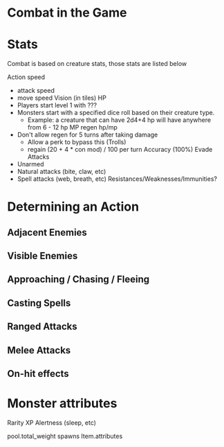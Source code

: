 # Combat in the Game
# Stats
Combat is based on creature stats, those stats are listed below

Action speed
  - attack speed
  - move speed
Vision (in tiles)
HP
  - Players start level 1 with ???
  - Monsters start with a specified dice roll based on their creature type. 
    - Example: a creature that can have 2d4+4 hp will have anywhere from 6 - 12 hp 
MP
regen hp/mp
- Don't allow regen for 5 turns after taking damage
  - Allow a perk to bypass this (Trolls)
  - regain (20 + 4 * con mod) / 100 per turn
Accuracy (100%)
Evade
Attacks
- Unarmed
- Natural attacks (bite, claw, etc)
- Spell attacks (web, breath, etc)
Resistances/Weaknesses/Immunities?

# Determining an Action
## Adjacent Enemies
## Visible Enemies
## Approaching / Chasing / Fleeing
## Casting Spells
## Ranged Attacks
## Melee Attacks
## On-hit effects



# Monster attributes
Rarity
XP
Alertness (sleep, etc)



pool.total_weight
spawns Item.attributes